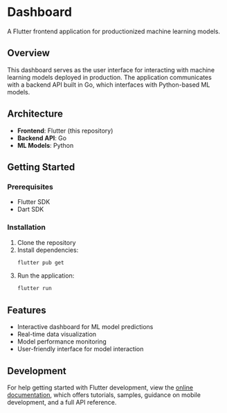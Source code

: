 # Dashboard

A Flutter frontend application for productionized machine learning models.

## Overview

This dashboard serves as the user interface for interacting with machine learning models deployed in production. The application communicates with a backend API built in Go, which interfaces with Python-based ML models.

## Architecture

- **Frontend**: Flutter (this repository)
- **Backend API**: Go
- **ML Models**: Python

## Getting Started

### Prerequisites

- Flutter SDK
- Dart SDK

### Installation

1. Clone the repository
2. Install dependencies:
    ```bash
    flutter pub get
    ```
3. Run the application:
    ```bash
    flutter run
    ```

## Features

- Interactive dashboard for ML model predictions
- Real-time data visualization
- Model performance monitoring
- User-friendly interface for model interaction

## Development

For help getting started with Flutter development, view the
[online documentation](https://docs.flutter.dev/), which offers tutorials,
samples, guidance on mobile development, and a full API reference.

